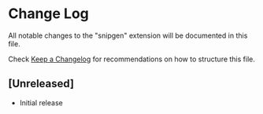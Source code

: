 # Change Log

All notable changes to the "snipgen" extension will be documented in this file.

Check [Keep a Changelog](http://keepachangelog.com/) for recommendations on how to structure this file.

## [Unreleased]

- Initial release